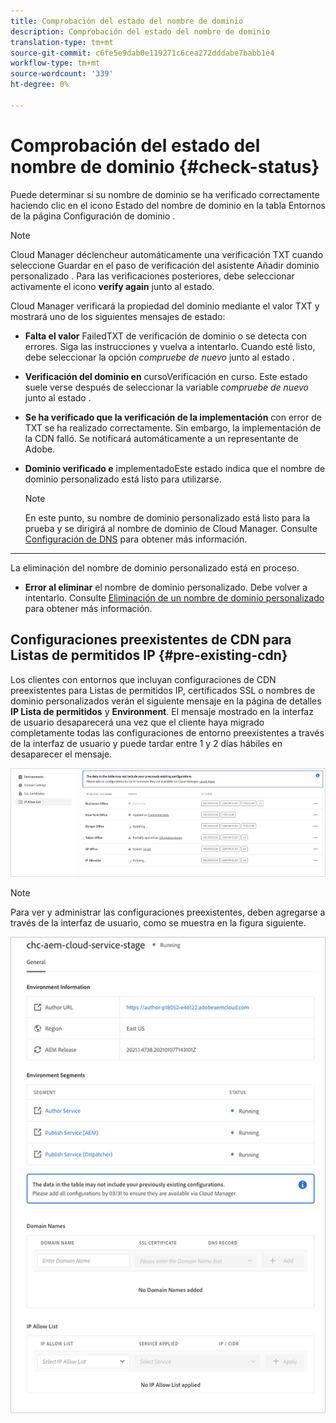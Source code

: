 ```yaml
---
title: Comprobación del estado del nombre de dominio
description: Comprobación del estado del nombre de dominio
translation-type: tm+mt
source-git-commit: c6fe5e9dab0e119271c6cea272dddabe7babb1e4
workflow-type: tm+mt
source-wordcount: '339'
ht-degree: 0%

---
```



# Comprobación del estado del nombre de dominio {#check-status}

Puede determinar si su nombre de dominio se ha verificado correctamente haciendo clic en el icono Estado del nombre de dominio en la tabla Entornos de la página Configuración de dominio .

>[!NOTE]
>Cloud Manager déclencheur automáticamente una verificación TXT cuando seleccione Guardar en el paso de verificación del asistente Añadir dominio personalizado . Para las verificaciones posteriores, debe seleccionar activamente el icono **verify again** junto al estado.

Cloud Manager verificará la propiedad del dominio mediante el valor TXT y mostrará uno de los siguientes mensajes de estado:

* **Falta el valor**
FailedTXT de verificación de dominio o se detecta con errores. Siga las instrucciones y vuelva a intentarlo. Cuando esté listo, debe seleccionar la opción 
*compruebe de nuevo* junto al estado .

* **Verificación del dominio en**
cursoVerificación en curso. Este estado suele verse después de seleccionar la variable 
*compruebe de nuevo* junto al estado .

* **Se ha verificado que la verificación de la implementación**
con error de TXT se ha realizado correctamente. Sin embargo, la implementación de la CDN falló. Se notificará automáticamente a un representante de Adobe.

* **Dominio verificado e**
implementadoEste estado indica que el nombre de dominio personalizado está listo para utilizarse.
   >[!NOTE]
   >En este punto, su nombre de dominio personalizado está listo para la prueba y se dirigirá al nombre de dominio de Cloud Manager. Consulte [Configuración de DNS](/help/implementing/cloud-manager/custom-domain-names/configure-dns-settings.md) para obtener más información.

* ****
La eliminación del nombre de dominio personalizado está en proceso.

* **Error al eliminar**
el nombre de dominio personalizado. Debe volver a intentarlo. Consulte [Eliminación de un nombre de dominio personalizado](/help/implementing/cloud-manager/custom-domain-names/delete-custom-domain-name.md) para obtener más información.


## Configuraciones preexistentes de CDN para Listas de permitidos IP {#pre-existing-cdn}

Los clientes con entornos que incluyan configuraciones de CDN preexistentes para Listas de permitidos IP, certificados SSL o nombres de dominio personalizados verán el siguiente mensaje en la página de detalles **IP Lista de permitidos** y **Environment**. El mensaje mostrado en la interfaz de usuario desaparecerá una vez que el cliente haya migrado completamente todas las configuraciones de entorno preexistentes a través de la interfaz de usuario y puede tardar entre 1 y 2 días hábiles en desaparecer el mensaje.

![](/help/implementing/cloud-manager/assets/ip-allow-list-1.png)

>[!NOTE]
>Para ver y administrar las configuraciones preexistentes, deben agregarse a través de la interfaz de usuario, como se muestra en la figura siguiente.

![](/help/implementing/cloud-manager/assets/ip-allow-list-2.png)
